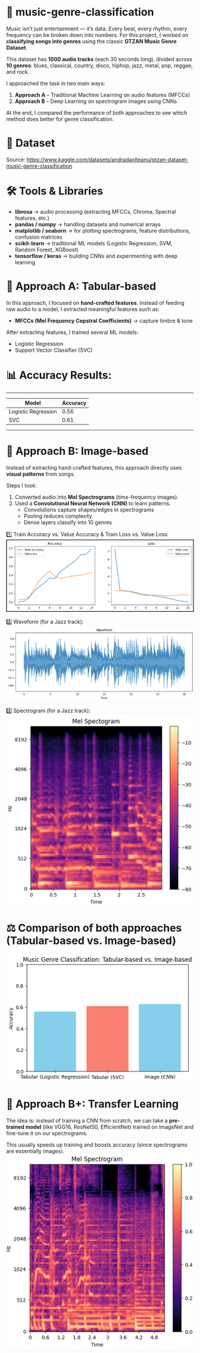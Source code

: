 # 🎵 music-genre-classification
Music isn’t just entertainment — it’s data. Every beat, every rhythm, every frequency can be broken down into numbers. For this project, I worked on **classifying songs into genres** using the classic **GTZAN Music Genre Dataset**.  

This dataset has **1000 audio tracks** (each 30 seconds long), divided across **10 genres**: blues, classical, country, disco, hiphop, jazz, metal, pop, reggae, and rock.  

I approached the task in two main ways:  

1. **Approach A** – Traditional Machine Learning on audio features (MFCCs)  
2. **Approach B** – Deep Learning on spectrogram images using CNNs  

At the end, I compared the performance of both approaches to see which method does better for genre classification.

# 📂 Dataset
Source: https://www.kaggle.com/datasets/andradaolteanu/gtzan-dataset-music-genre-classification

# 🛠️ Tools & Libraries
- **librosa** → audio processing (extracting MFCCs, Chroma, Spectral features, etc.)  
- **pandas / numpy** → handling datasets and numerical arrays  
- **matplotlib / seaborn** → for plotting spectrograms, feature distributions, confusion matrices  
- **scikit-learn** → traditional ML models (Logistic Regression, SVM, Random Forest, XGBoost)  
- **tensorflow / keras** → building CNNs and experimenting with deep learning

# 🔹 Approach A: Tabular-based
In this approach, I focused on **hand-crafted features**. Instead of feeding raw audio to a model, I extracted meaningful features such as:

- **MFCCs (Mel Frequency Cepstral Coefficients)** → capture timbre & tone  

After extracting features, I trained several ML models:

- Logistic Regression  
- Support Vector Classifier (SVC)

# 📊 Accuracy Results:
----------------------------------
| Model               | Accuracy |
|---------------------|----------|
| Logistic Regression |   0.56   |
| SVC                 |   0.61   |
----------------------------------

# 🔹 Approach B: Image-based
Instead of extracting hand-crafted features, this approach directly uses **visual patterns** from songs.  

Steps I took:  
1. Converted audio into **Mel Spectrograms** (time-frequency images).  
2. Used a **Convolutional Neural Network (CNN)** to learn patterns.  
   - Convolutions capture shapes/edges in spectrograms  
   - Pooling reduces complexity  
   - Dense layers classify into 10 genres  

1️⃣ Train Accuracy vs. Value Accuracy & Train Loss vs. Value Loss
![accuracy vs loss](accuracy_vs_loss_cnn.png)

2️⃣ Waveform (for a Jazz track):
![Waveform](waveform_cnn.png)

3️⃣ Spectrogram (for a Jazz track):  
![Spectrogram](melspectrogram_cnn.png)

# ⚖️ Comparison of both approaches (**Tabular-based vs. Image-based**)
![Comparison](tabular_vs_image.png)

# 🔹 Approach B+: Transfer Learning
The idea is: instead of training a CNN from scratch, we can take a **pre-trained model** (like VGG16, ResNet50, EfficientNet) trained on ImageNet and fine-tune it on our spectrograms.  

This usually speeds up training and boosts accuracy (since spectrograms are essentially images).
![MelSpectrogram](melspectrogram_transfer_learning.png)
